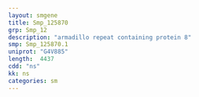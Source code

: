 ```yaml
---
layout: smgene
title: Smp_125870
grp: Smp_12
description: "armadillo repeat containing protein 8"
smp: Smp_125870.1
uniprot: "G4V885"
length:  4437
cdd: "ns"
kk: ns
categories: sm
---
```

